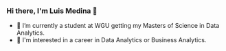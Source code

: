 ### Hi there, I'm Luis Medina 👋

- 🔭 I’m currently a student at WGU getting my Masters of Science in Data Analytics.
- 🌱 I'm interested in a career in Data Analytics or Business Analytics.
<!--
**luismedina25/luismedina25** is a ✨ _special_ ✨ repository because its `README.md` (this file) appears on your GitHub profile.

Here are some ideas to get you started:

- 🔭 I’m currently working on ...
- 🌱 I’m currently learning ...
- 👯 I’m looking to collaborate on ...
- 🤔 I’m looking for help with ...
- 💬 Ask me about ...
- 📫 How to reach me: ...
- 😄 Pronouns: ...
- ⚡ Fun fact: ...
-->
